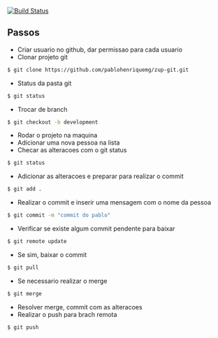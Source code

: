 [![Build Status](https://travis-ci.org/pablohenriquemg/zup-git.svg?branch=master)](https://travis-ci.org/pablohenriquemg/zup-git)

## Passos

  - Criar usuario no github, dar permissao para cada usuario
  - Clonar projeto git
```sh
$ git clone https://github.com/pablohenriquemg/zup-git.git
```

  - Status da pasta git
```sh
$ git status
```

  - Trocar de branch
```sh
$ git checkout -b development
```

  - Rodar o projeto na maquina
  - Adicionar uma nova pessoa na lista
  - Checar as alteracoes com o git status
```sh
$ git status
```

  - Adicionar as alteracoes e preparar para realizar o commit
```sh
$ git add .
```

  - Realizar o commit e inserir uma mensagem com o nome da pessoa
```sh
$ git commit -m "commit do pablo"
```

  - Verificar se existe algum commit pendente para baixar
```sh
$ git remote update
```

  - Se sim, baixar o commit
```sh
$ git pull
```

  - Se necessario realizar o merge
```sh
$ git merge
```

  - Resolver merge, commit com as alteracoes
  - Realizar o push para brach remota
```sh
$ git push
```